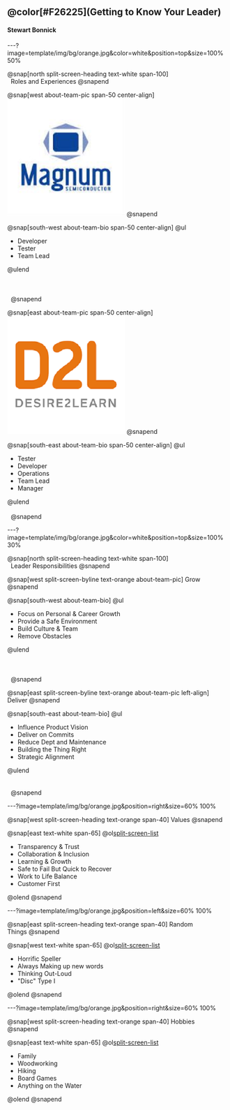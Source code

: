 

## @color[#F26225](Getting to Know Your Leader)
#### Stewart Bonnick

---?image=template/img/bg/orange.jpg&color=white&position=top&size=100% 50%

@snap[north split-screen-heading text-white span-100]
</br>&nbsp;
Roles and Experiences
@snapend

@snap[west about-team-pic span-50 center-align]
![MagnumSemi](template/img/magnum.png)
@snapend

@snap[south-west about-team-bio span-50 center-align]
@ul[](false)

- Developer
- Tester
- Team Lead

@ulend
</br>&nbsp;
</br>&nbsp;
</br>&nbsp;
</br>&nbsp;
@snapend


@snap[east about-team-pic span-50 center-align]
![D2L](template/img/d2l.png)
@snapend

@snap[south-east about-team-bio span-50 center-align]
@ul[](false)

- Tester
- Developer
- Operations
- Team Lead
- Manager

@ulend
</br>&nbsp;
</br>&nbsp;
@snapend

---?image=template/img/bg/orange.jpg&color=white&position=top&size=100% 30%

@snap[north split-screen-heading text-white span-100]
</br>&nbsp;
Leader Responsibilities
@snapend

@snap[west split-screen-byline text-orange about-team-pic]
Grow
@snapend

@snap[south-west about-team-bio]
@ul[](false)

- Focus on Personal & Career Growth
- Provide a Safe Environment
- Build Culture & Team
- Remove Obstacles

@ulend
</br>&nbsp;
</br>&nbsp;
</br>&nbsp;
</br>&nbsp;
@snapend


@snap[east split-screen-byline text-orange about-team-pic left-align]
Deliver
@snapend

@snap[south-east about-team-bio]
@ul[](false)

- Influence Product Vision
- Deliver on Commits
- Reduce Dept and Maintenance
- Building the Thing Right
- Strategic Alignment

@ulend
</br>&nbsp;
</br>&nbsp;
</br>&nbsp;
@snapend


---?image=template/img/bg/orange.jpg&position=right&size=60% 100%

@snap[west split-screen-heading text-orange span-40]
Values
@snapend

@snap[east text-white span-65]
@ol[split-screen-list](false)

- Transparency & Trust
- Collaboration & Inclusion
- Learning & Growth
- Safe to Fail But Quick to Recover
- Work to Life Balance
- Customer First

@olend
@snapend

---?image=template/img/bg/orange.jpg&position=left&size=60% 100%

@snap[east split-screen-heading text-orange span-40]
Random</br>Things
@snapend

@snap[west text-white span-65]
@ol[split-screen-list](false)

- Horrific Speller
- Always Making up new words
- Thinking Out-Loud
- "Disc" Type I

@olend
@snapend

---?image=template/img/bg/orange.jpg&position=right&size=60% 100%

@snap[west split-screen-heading text-orange span-40]
Hobbies
@snapend

@snap[east text-white span-65]
@ol[split-screen-list](false)

- Family
- Woodworking
- Hiking
- Board Games
- Anything on the Water

@olend
@snapend

